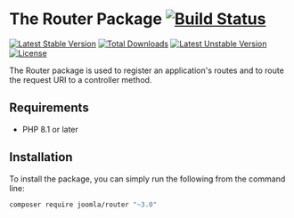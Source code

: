 # The Router Package [![Build Status](https://ci.joomla.org/api/badges/joomla-framework/router/status.svg?ref=refs/heads/3.x-dev)](https://ci.joomla.org/joomla-framework/router)

[![Latest Stable Version](https://poser.pugx.org/joomla/router/v/stable)](https://packagist.org/packages/joomla/router)
[![Total Downloads](https://poser.pugx.org/joomla/router/downloads)](https://packagist.org/packages/joomla/router)
[![Latest Unstable Version](https://poser.pugx.org/joomla/router/v/unstable)](https://packagist.org/packages/joomla/router)
[![License](https://poser.pugx.org/joomla/router/license)](https://packagist.org/packages/joomla/router)

The Router package is used to register an application's routes and to route the request URI to a controller method.

## Requirements

* PHP 8.1 or later

## Installation

To install the package, you can simply run the following from the command line:
           
```sh
composer require joomla/router "~3.0"
```
